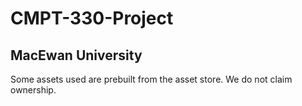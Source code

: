# CMPT-330-Project
## MacEwan University 

Some assets used are prebuilt from the asset store.  We do not claim ownership.
